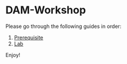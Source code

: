 # DAM-Workshop

Please go through the following guides in order:

1. [Prerequisite](./Prerequisite.md)
2. [Lab](./Lab.md)

Enjoy!

